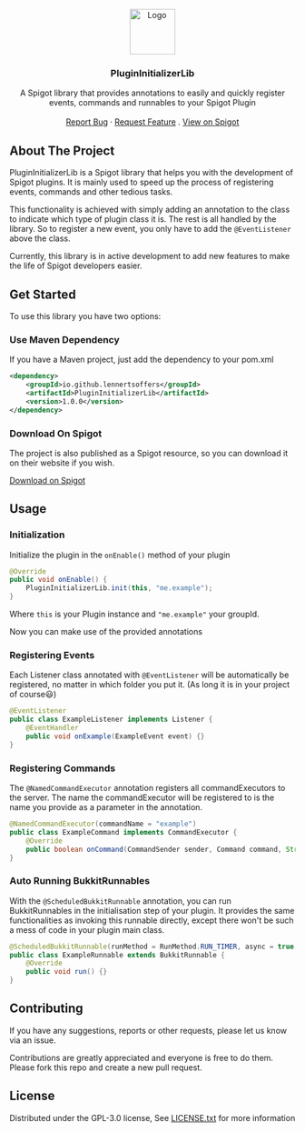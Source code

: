 <br />

<div align="center">
  <a href="https://github.com/lennertsoffers/PluginInitializerLib">
    <img src="https://lennertsoffers.be/hosting/PluginInitializerLib.png" alt="Logo" width="80" height="80">
  </a>

<h3 align="center">PluginInitializerLib</h3>

  <p align="center">
    A Spigot library that provides annotations to easily and quickly register events, commands and runnables to your Spigot Plugin
    <br />
    <br />
    <a href="https://github.com/lennertsoffers/PluginInitializerLib/issues">Report Bug</a>
    ·
    <a href="https://github.com/lennertsoffers/PluginInitializerLib/issues">Request Feature</a>
    .
    <a href="https://www.spigotmc.org/resources/plugininitializerlib.102391/">View on Spigot</a>
  </p>
</div>


## About The Project
PluginInitializerLib is a Spigot library that helps you with the development of Spigot plugins.
It is mainly used to speed up the process of registering events, commands and other tedious tasks.

This functionality is achieved with simply adding an annotation to the class to indicate which type of plugin class it is.
The rest is all handled by the library. So to register a new event, you only have to add the `@EventListener` above the class.

Currently, this library is in active development to add new features to make the life of Spigot developers easier.


## Get Started
To use this library you have two options:

### Use Maven Dependency
If you have a Maven project, just add the dependency to your pom.xml

```xml
<dependency>
    <groupId>io.github.lennertsoffers</groupId>
    <artifactId>PluginInitializerLib</artifactId>
    <version>1.0.0</version>
</dependency>
```

### Download On Spigot
The project is also published as a Spigot resource, so you can download it on their website if you wish.

[Download on Spigot](https://www.spigotmc.org/resources/plugininitializerlib.102391/)


## Usage

### Initialization

Initialize the plugin in the `onEnable()` method of your plugin
```java
@Override
public void onEnable() {
    PluginInitializerLib.init(this, "me.example");
}
```
Where `this` is your Plugin instance and `"me.example"` your groupId.

Now you can make use of the provided annotations

### Registering Events

Each Listener class annotated with `@EventListener` will be automatically be registered, no matter in which folder you put it. (As long it is in your project of course😃)

```java
@EventListener
public class ExampleListener implements Listener {
    @EventHandler
    public void onExample(ExampleEvent event) {}
}
```

### Registering Commands

The `@NamedCommandExecutor` annotation registers all commandExecutors to the server. The name the commandExecutor will be registered to is the name you provide as a parameter in the annotation.

```java
@NamedCommandExecutor(commandName = "example")
public class ExampleCommand implements CommandExecutor {
    @Override
    public boolean onCommand(CommandSender sender, Command command, String label, String[] args) {}
}
```

### Auto Running BukkitRunnables

With the `@ScheduledBukkitRunnable` annotation, you can run BukkitRunnables in the initialisation step of your plugin.
It provides the same functionalities as invoking this runnable directly, except there won't be such a mess of code in your plugin main class.

```java
@ScheduledBukkitRunnable(runMethod = RunMethod.RUN_TIMER, async = true, delay = 1, period = 40)
public class ExampleRunnable extends BukkitRunnable {
    @Override
    public void run() {}
}
```

## Contributing

If you have any suggestions, reports or other requests, please let us know via an issue.

Contributions are greatly appreciated and everyone is free to do them.
Please fork this repo and create a new pull request.

## License

Distributed under the GPL-3.0 license, See [LICENSE.txt](https://github.com/lennertsoffers/PluginInitializerLib/blob/main/LICENSE) for more information

